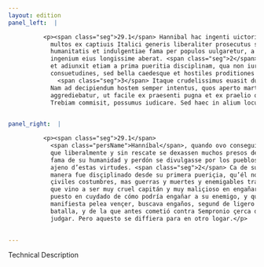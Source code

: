 ```yaml
---
layout: edition
panel_left:  |

          <p><span class="seg">29.1</span> Hannibal hac ingenti uictoria parta
            multos ex captiuis Italici generis liberaliter prosecutus sine precio dimitti iussit, ut
            humanitatis et indulgentiae fama per populos uulgaretur, a quibus tamen uirtutibus
            ingenium eius longissime aberat. <span class="seg">2</span> Fuit enim Hannibal ferus immanisque natura
            et adiunxit etiam a prima pueritia disciplinam, qua non iura non leges non ciuiles
            consuetudines, sed bella caedesque et hostiles proditiones tractare didicerat.
              <span class="seg">3</span> Itaque crudelissimus euasit dux et in fallendis hominibus callidissimus.
            Nam ad decipiendum hostem semper intentus, quos aperto marte superare non poterat, dolis
            aggrediebatur, ut facile ex praesenti pugna et ex praelio quod antea cum Sempronio ad
            Trebiam commisit, possumus iudicare. Sed haec in alium locum differantur.</p>
        

panel_right:  |

          <p><span class="seg">29.1</span>
            <span class="persName">Hanníbal</span>, quando ovo conseguido aquesta tan grand victoria, mandó
            que liberalmente y sin rescate se dexassen muchos presos del nombre ytálico porque la
            fama de su humanidad y perdón se divulgasse por los pueblos, aunque su ingenio era muy
            ajeno d’estas virtudes. <span class="seg">2</span> Ca de su natural fue fiero e inhumano, y de tal
            manera fue disçiplinado desde su primera pueriçia, qu’él no avía aprendido leyes nin
            çiviles costumbres, mas guerras y muertes y enemigables trayçiones. <span class="seg">3</span> Assí
            que vino a ser muy cruel capitán y muy maliçioso en engañar a los ombres, y siempre
            puesto en cuydado de cómo podría engañar a su enemigo, y quando ya no podiesse por
            manifiesta pelea vençer, buscava engaños, segund de ligero pareçió en la presente
            batalla, y de la que antes cometió contra Sempronio çerca del río Trebia lo podemos
            judgar. Pero aquesto se diffiera para en otro logar.</p>
        

---
```


Technical Description 